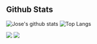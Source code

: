 ## Github Stats 

![Jose's github stats](https://github-readme-stats.vercel.app/api?username=JParrales&show_icons=true&hide_border=true)
![Top Langs](https://github-readme-stats.vercel.app/api/top-langs/?username=JParrales&layout=compact&hide_border=true)

<img src="https://github-readme-stats.vercel.app/api?username=JParrales&show_icons=true">
<img src="https://github-readme-stats.vercel.app/api/top-langs/?username=JParrales&layout=compact">
